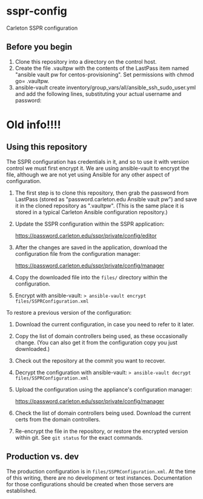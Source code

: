 # sspr-config
Carleton SSPR configuration

## Before you begin

1. Clone this repository into a directory on the control host.
1. Create the file .vaultpw with the contents of the LastPass item named "ansible vault pw for centos-provisioning". Set permissions with chmod go= .vaultpw.
1. ansible-vault create inventory/group_vars/all/ansible_ssh_sudo_user.yml and add the following lines, substituting your actual username and password:

# Old info!!!!

## Using this repository

The SSPR configuration has credentials in it, and so to use it with version control we must first encrypt it.  We are using ansible-vault to encrypt the file, although we are not yet using Ansible for any other aspect of configuration.

1. The first step is to clone this repository, then grab the password from LastPass (stored as "password.carleton.edu Ansible vault pw") and save it in the cloned repository as ".vaultpw".  (This is the same place it is stored in a typical Carleton Ansible configuration repository.)
1. Update the SSPR configuration within the SSPR application:

    https://password.carleton.edu/sspr/private/config/editor

1. After the changes are saved in the application, download the configuration file from the configuration manager:

    https://password.carleton.edu/sspr/private/config/manager

1. Copy the downloaded file into the `files/` directory within the configuration.

1. Encrypt with ansible-vault:
    `> ansible-vault encrypt files/SSPRConfiguration.xml`

To restore a previous version of the configuration:

1. Download the current configuration, in case you need to refer to it later.
1. Copy the list of domain controllers being used, as these occasionally change.  (You can also get it from the configuration copy you just downloaded.)
1. Check out the repository at the commit you want to recover.
1. Decrypt the configuration with ansible-vault:
    `> ansible-vault decrypt files/SSPRConfiguration.xml`

1. Upload the configuration using the appliance's configuration manager:

    https://password.carleton.edu/sspr/private/config/manager

1. Check the list of domain controllers being used.  Download the current certs from the domain controllers.
1. Re-encrypt the file in the repository, or restore the encrypted version within git.  See `git status` for the exact commands.

## Production vs. dev

The production configuration is in `files/SSPRConfiguration.xml`.  At the time of this writing, there are no development or test instances.  Documentation for those configurations should be created when those servers are established. 
